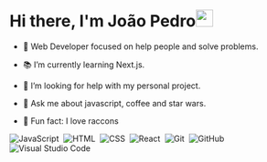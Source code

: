 <h1 align="left">Hi there, I'm João Pedro<img src="https://raw.githubusercontent.com/kaueMarques/kaueMarques/master/hi.gif" width="30px"></h1>

- 🔮 Web Developer focused on help people and solve problems.
 
- 📚 I’m currently learning Next.js.

- 🤔 I’m looking for help with my personal project.

- 💬 Ask me about javascript, coffee and star wars.

- 🦝 Fun fact: I love raccons 

![JavaScript](https://img.shields.io/badge/-JavaScript-05122A?style=flat&logo=javascript)&nbsp;
![HTML](https://img.shields.io/badge/-HTML-05122A?style=flat&logo=HTML5)&nbsp;
![CSS](https://img.shields.io/badge/-CSS-05122A?style=flat&logo=CSS3&logoColor=1572B6)&nbsp;
![React](https://img.shields.io/badge/-React-05122A?style=flat&logo=react)&nbsp;
![Git](https://img.shields.io/badge/-Git-05122A?style=flat&logo=git)&nbsp;
![GitHub](https://img.shields.io/badge/-GitHub-05122A?style=flat&logo=github)&nbsp;
![Visual Studio Code](https://img.shields.io/badge/-Visual%20Studio%20Code-05122A?style=flat&logo=visual-studio-code&logoColor=007ACC)&nbsp;
